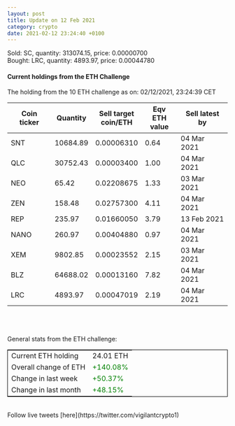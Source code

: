 ```yaml
---
layout: post
title: Update on 12 Feb 2021
category: crypto
date: 2021-02-12 23:24:40 +0100
---
```

<!-- Global site tag (gtag.js) - Google Analytics -->
<script async src="https://www.googletagmanager.com/gtag/js?id=UA-103831149-5"></script>
<script>
  window.dataLayer = window.dataLayer || [];
  function gtag(){dataLayer.push(arguments);}
  gtag('js', new Date());

  gtag('config', 'UA-103831149-5');
</script>
Sold: SC, quantity:    313074.15, price:   0.00000700<br>Bought: LRC, quantity:      4893.97, price:   0.00044780<br>

#### Current holdings from the ETH Challenge

The holding from the 10 ETH challenge as on: 02/12/2021, 23:24:39 CET

|Coin ticker|Quantity|Sell target<br>coin/ETH|Eqv ETH<br>value|Sell latest by|
|-----------|--------|-----------|-----------|--------------|
SNT|10684.89|  0.00006310|0.64|04 Mar 2021|
QLC|30752.43|  0.00003400|1.00|04 Mar 2021|
NEO|65.42|  0.02208675|1.33|03 Mar 2021|
ZEN|158.48|  0.02757300|4.11|04 Mar 2021|
REP|235.97|  0.01660050|3.79|13 Feb 2021|
NANO|260.97|  0.00404880|0.97|04 Mar 2021|
XEM|9802.85|  0.00023552|2.15|03 Mar 2021|
BLZ|64688.02|  0.00013160|7.82|04 Mar 2021|
LRC|4893.97|  0.00047019|2.19|04 Mar 2021|

<br>
<br>
<br>
General stats from the ETH challenge:

<table style="border:1px solid black;margin-left:auto;margin-right:auto;">
	<tbody>
	<tr>
		<td>Current ETH holding</td>
		<td>     24.01 ETH</td>
	</tr>
	<tr>
		<td>Overall change of ETH</td>
		<td><font color="green">+140.08%</font></td>
	</tr>
	<tr>
		<td>Change in last week</td>
		<td><font color="green">+50.37%</font></td>
	</tr>
	<tr>
		<td>Change in last month</td>
		<td><font color="green">+48.15%</font></td>
	</tr>
	</tbody>
</table>

<br>
Follow live tweets [here](https://twitter.com/vigilantcrypto1)
<br>
<br>